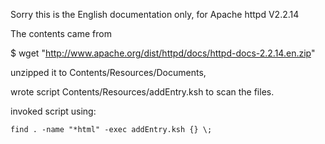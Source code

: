 Sorry this is the English documentation only, for Apache httpd V2.2.14

The contents came from

$ wget "http://www.apache.org/dist/httpd/docs/httpd-docs-2.2.14.en.zip"

unzipped it to Contents/Resources/Documents, 

wrote script Contents/Resources/addEntry.ksh to scan the files.

invoked script using:

    find . -name "*html" -exec addEntry.ksh {} \;
